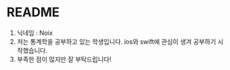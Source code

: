 # README
1. 닉네임 : Noix
2. 저는 통계학을 공부하고 있는 학생입니다. ios와 swift에 관심이 생겨 공부하기 시작했습니다.
3. 부족한 점이 많지만 잘 부탁드립니다!
